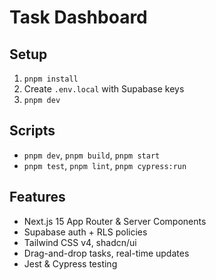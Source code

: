 # Task Dashboard

## Setup

1. `pnpm install`
2. Create `.env.local` with Supabase keys
3. `pnpm dev`

## Scripts

- `pnpm dev`, `pnpm build`, `pnpm start`
- `pnpm test`, `pnpm lint`, `pnpm cypress:run`

## Features

- Next.js 15 App Router & Server Components
- Supabase auth + RLS policies
- Tailwind CSS v4, shadcn/ui
- Drag-and-drop tasks, real-time updates
- Jest & Cypress testing
